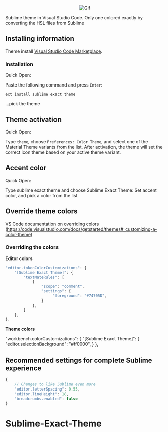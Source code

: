 <p align="center"><img width="800px" <a href="https://ibb.co/19phRT7"><img src="https://i.ibb.co/NLkQWKt/Gif.gif" alt="Gif" border="0"></a></p>
<p align="center">

Sublime theme in Visual Studio Code. Only one colored exactly by converting the HSL files from Sublime

## Installing information

Theme install [Visual Studio Code Marketplace](https://marketplace.visualstudio.com/items?itemName=Equinusocio.vsc-material-theme).

### Installation

Quick Open:
<!-- Windows: Ctrl+P
macOS: ⌘ + P
Linux: Ctrl+P -->

Paste the following command and press `Enter`:

```shell
ext install sublime exact theme
```

...pick the theme

## Theme activation

Quick Open:
<!-- Windows: Ctrl + Shift + PP
macOS: Shift + P
Linux: Ctrl + Shift +  -->

Type `theme`, choose `Preferences: Color Theme`, and select one of the Material Theme variants from the list. After activation, the theme will set the correct icon theme based on your active theme variant.

## Accent color

Quick Open:
<!-- Windows: Ctrl + Shift + P
macOS: Shift + P
Linux: Ctrl + Shift + P -->

Type sublime exact theme and choose Sublime Exact Theme: Set accent color, and pick a color from the list

## Override theme colors
VS Code documentation on overriding colors (https://code.visualstudio.com/docs/getstarted/themes#_customizing-a-color-theme)

### Overriding the colors

**Editor colors**

```js
"editor.tokenColorCustomizations": {
    "[Sublime Exact Theme]": {
        "textMateRules": [
            {
                "scope": "comment",
                "settings": {
                     "foreground": "#74705D",
                }
            },
        ]
    },
},
```

**Theme colors**

"workbench.colorCustomizations": {
	"[Sublime Exact Theme]": {
		"editor.selectionBackground": "#ff0000",
	}
},


## Recommended settings for complete Sublime experience

```js
{
    // Changes to like Sublime even more
    "editor.letterSpacing": 0.55,
    "editor.lineHeight": 18,
    "breadcrumbs.enabled": false
}
```
# Sublime-Exact-Theme